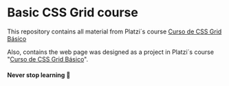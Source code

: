 #  Basic CSS Grid course
This repository contains all material from Platzi´s course [Curso de CSS Grid Básico](https://platzi.com/cursos/css-grid/ "Curso de CSS Grid Básico")

Also, contains the web page was designed as a project in Platzi´s course "[Curso de CSS Grid Básico](https://platzi.com/cursos/css-grid/ "Curso de CSS Grid Básico")".

#### Never stop learning 💚
